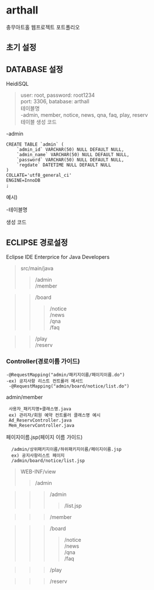 # arthall
충무아트홀 웹프로젝트 포트폴리오

## 초기 설정 

## DATABASE 설정

HeidiSQL
> user: root, password: root1234   
> port: 3306, batabase: arthall   
> 테이블명   
  -admin, member, notice, news, qna, faq, play, reserv   
> 테이블 생성 코드   

-admin

```
CREATE TABLE `admin` (
	`admin_id` VARCHAR(50) NULL DEFAULT NULL,
	`admin_name` VARCHAR(50) NULL DEFAULT NULL,
	`password` VARCHAR(50) NULL DEFAULT NULL,
	`regdate` DATETIME NULL DEFAULT NULL
)
COLLATE='utf8_general_ci'
ENGINE=InnoDB
;

```
예시)

-테이블명

생성 코드

## ECLIPSE 경로설정   

Eclipse IDE Enterprice for Java Developers   

>src/main/java   
>>/admin    
>>/member  

>>/board       
>>>/notice      
>>>/news    
>>>/qna   
>>>/faq   

>>/play     
>>/reserv   

### Controller(경로이름 가이드) 

	-@RequestMapping("admin/패키지이름/페이지이름.do")    
	-ex) 공지사항 리스트 컨트롤러 메서드    
	 -@RequestMapping("admin/board/notice/list.do") 

 admin/member

	 사용자_패키지명+클래스명.java   
	 ex) 관리자/회원 예약 컨트롤러 클래스명 예시   
	 Ad_ReservController.java
	 Mem_ReservController.java


페이지이름.jsp(페이지 이름 가이드)   


	  /admin/상위패키지이름/하위패키지이름/페이지이름.jsp   
	  ex) 공지사항리스트 페이지   
	  /admin/board/notice/list.jsp   

>WEB-INF/view   
>>/admin   


>>>/admin 
>>>>/list.jsp 

>>>/member 

>>>/board   
>>>>/notice   
>>>>/news   
>>>>/qna   
>>>>/faq

>>>/play

>>>/reserv   


